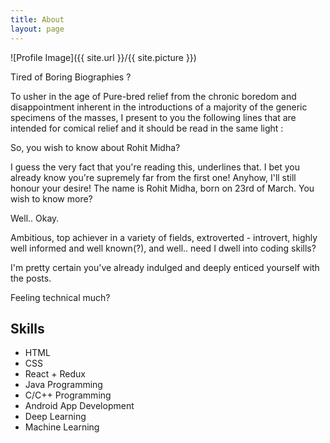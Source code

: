 ```yaml
---
title: About
layout: page
---
```

![Profile Image]({{ site.url }}/{{ site.picture }})


Tired of Boring Biographies ?

To usher in the age of Pure-bred relief from the chronic boredom and disappointment inherent in the introductions of a majority of the generic specimens of the masses, I present to you the following lines that are intended for comical relief and it should be read in the same light :

So, you wish to know about Rohit Midha?

I guess the very fact that you're reading this, underlines that. I bet you already know you're supremely far from the first one!
Anyhow, I'll still honour your desire!
The name is Rohit Midha, born on 23rd of March. 
You wish to know more?


Well.. Okay.


Ambitious, top achiever in a variety of fields, extroverted - introvert, highly well informed and well known(?), and well.. need I dwell into coding skills? 

I'm pretty certain you've already indulged and deeply enticed yourself with the posts.

Feeling technical much? 


<h2>Skills</h2>

<ul class="skill-list">
	<li>HTML </li>
	<li>CSS </li>
	<li>React + Redux</li>
	<li>Java Programming</li>
	<li>C/C++ Programming</li>
	<li>Android App Development </li>
	<li>Deep Learning</li>
	<li>Machine Learning</li>
</ul>
